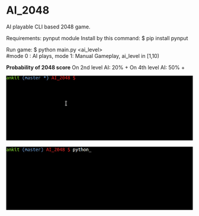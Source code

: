# AI_2048
AI playable CLI based 2048 game.

Requirements: pynput module
Install by this command:
    $ pip install pynput

Run game:
    $ python main.py <mode> <ai_level>   
#mode 0 : AI plays, mode 1: Manual Gameplay, ai_level in [1,10)

**Probability of 2048 score**
    On 2nd level AI: 20% +
    On 4th level AI: 50% +

![](https://github.com/vicrobot/AI_2048/blob/master/2048_4.gif)

![](https://github.com/vicrobot/AI_2048/blob/master/2048.gif)

